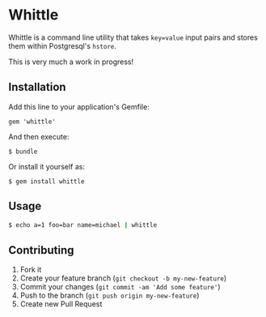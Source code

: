 # Whittle

Whittle is a command line utility that takes `key=value` input pairs and stores them within Postgresql's `hstore`.

This is very much a work in progress!

## Installation

Add this line to your application's Gemfile:

    gem 'whittle'

And then execute:

    $ bundle

Or install it yourself as:

    $ gem install whittle

## Usage

```bash
$ echo a=1 foo=bar name=michael | whittle
```

## Contributing

1. Fork it
2. Create your feature branch (`git checkout -b my-new-feature`)
3. Commit your changes (`git commit -am 'Add some feature'`)
4. Push to the branch (`git push origin my-new-feature`)
5. Create new Pull Request
